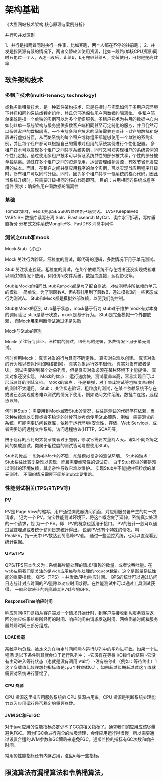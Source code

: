 # 架构基础
<!-- @author DHJT 2020-05-14 -->
《大型网站技术架构:核心原理与案例分析》

并行和并发区别

1、并行是指两者同时执行一件事，比如赛跑，两个人都在不停的往前跑；
2、并发是指资源有限的情况下，两者交替轮流使用资源，比如一段路(单核CPU资源)同时只能过一个人，A走一段后，让给B，B用完继续给A ，交替使用，目的是提高效率

## 软件架构技术

### 多租户技术(multi-tenancy technology)
或称多重租赁技术，是一种软件架构技术，它是在探讨与实现如何于多用户的环境下共用相同的系统或程序组件，并且仍可确保各用户间数据的隔离性。
多租户简单来说是指一个单独的实例可以为多个组织服务。多租户技术为共用的数据中心内如何以单一系统架构与服务提供多数客户端相同甚至可定制化的服务，并且仍然可以保障客户的数据隔离。一个支持多租户技术的系统需要在设计上对它的数据和配置进行虚拟分区，从而使系统的每个租户或称组织都能够使用一个单独的系统实例，并且每个租户都可以根据自己的需求对租用的系统实例进行个性化配置。
多租户技术可以实现多个租户之间共享系统实例，同时又可以实现租户的系统实例的个性化定制。通过使用多租户技术可以保证系统共性的部分被共享，个性的部分被单独隔离。通过在多个租户之间的资源复用，运营管理维护资源，有效节省开发应用的成本。而且，在租户之间共享应用程序的单个实例，可以实现当应用程序升级时，所有租户可以同时升级。同时，因为多个租户共享一份系统的核心代码，因此当系统升级时，只需要升级相同的核心代码即可。
目的：共用相同的系统或程序组件
要求：确保各用户间数据的隔离性

### 基础
Tomcat集群，Redis共享SESSION处理客户端会话。
LVS+Keepalived
VARNISH
数据库读写分离
Solr、Elasticsearch
MyCat、读库水平拆表，写库垂直拆分
分布式文件系统MongileFS、FastDFS
消息中间件

### 测试之stub和mock
Mock Stub（打桩）

Mock
关注行为验证。细粒度的测试，即代码的逻辑，多数情况下用于单元测试。

Stub
关注状态验证。粗粒度的测试，在某个依赖系统不存在或者还没实现或者难以测试的情况下使用，例如访问文件系统，数据库连接，远程协议等。

Stub和Mock的相同处
stub和mock都是为了配合测试，对被测程序所依赖的单元的模拟。
简单说，为了测函数A，但A有引用到了函数B，通过模拟B的一些状态或行为测试A。
Stub和Mock都是模拟外部依赖，以便我们能控制。

Stub和Mock的区别
stub基于状态，mock基于行为
stub难于维护
mock有对本身的调用验证
stub是基于状态，mock是基于行为。
Stub是完全模拟一个外部依赖， 而Mock用来判断测试通过还是失败

Mock与Stub的区别

Mock:
关注行为验证。细粒度的测试，即代码的逻辑，多数情况下用于单元测试。

何时使用Mock：
真实对象的行为具有不确定性。
真实对象难以创建。
真实对象的行为难以模拟(例如网络错误)。
真实对象运行效率很低。
真实对象有或者是UI。
测试需要得到某个对象列表，但是真实对象必须在某种环境下才能提供。
真实对象还没实现。
Mock的优点：
运行速度快，测试覆盖率高，容易实现且可以形成良好的测试文档。
Mock的缺点：
不是银弹，对于集成测试等粗粒度且耗时的测试不太适用。
Stub：
关注状态验证。粗粒度的测试，在某个依赖系统不存在或者还没实现或者难以测试的情况下使用，例如访问文件系统，数据库连接，远程协议等。

何时用Stub：
需要用到Mock或者Stub的情况，往往是测试的代码存在依赖，当这种依赖难以实现或者不稳定的时候可以考虑使用Stub策略，例如，需要测试的系统，可能需要访问数据库，依赖于运行环境(安全性，存储，Web Service)，或者需要访问远程文件系统，访问远程协议(HTTP，SOAP)等。

由于现存的应用的太复杂或者过于脆弱，修改它需要大量的人天。诸如不同系统之间的集成测试，类属于粗粒度的测试皆可考虑使用Stub。

Stub的优点：
能弥补Mock的不足，能够模拟复杂的测试环境。
Stub的缺点：
Stub往往比较复杂难以实现，而且需要经常性的调试它。
由于Stub模拟的都是难以测试的环境依赖，其复杂性导致它难以维护。
实现Stub并不能提供细粒度的单元测试。
不同的情况需要不同的Stub实现策略。

### 性能测试相关(TPS/RT/PV等)
#### PV
PV是 Page View的缩写。用户通过浏览器访问页面，对应用服务器产生的每一次请求，
记为一个 PV。淘宝性能测试环境下，将这个概念做了延伸，系统真实处理的一个请求，视
为一个 PV。即，PV的概念也适用于接口。
PV的统计一般可以通过监控埋点或者统计访问日志统计得出。
说到PV还有个特殊的情况，叫PeakPV，指一天中 PV数达到的高峰PV值。
通过一些监控系统，也可以直观看到统计数据。

#### QPS/TPS
QPS/TPS原本含义为：系统每秒能处理的请求/事务的数量，或者说吞吐量。在web应用我们更关注的是web应用每秒能处理的request数量。这个是衡量系统性能的重要指标。
QPS（TPS）= 并发数/平均响应时间。
QPS的统计可以通过访问日志统计对应时间的PV量除以对应时间求得。在性能测试中可以通过工具测试获得。
一般经常统计的是高峰期PV对应的QPS。


#### ResponseTime响应时间
响应时间(RT)是指从客户端发一个请求开始计时，到客户端接收到从服务器端返回的响应结果结束所经历的时间，响应时间由请求发送时间、网络传输时间和服务器处理时间三部分组成。


#### LOAD负载
系统平均负载，被定义为在特定时间间隔内运行队列中的平均进程数。如果一个进程满
足以下条件则其就会位于运行队列中：
-它没有在等待 I/O操作的结果
-它没有主动进入等待状态（也就是没有调用'wait'）
-没有被停止（例如：等待终止）1
这个负载值比较理想的指标值是cpu个数*核数*0.7 ，如果超过长期超过过这个值就需要对系统进行警惕了。


#### CPU 资源
CPU 资源这里指应用服务系统的 CPU 资源占用率。CPU 资源是判断系统处理能力以及应用运行是否稳定的重要参数。


#### JVM GC和FullGC
对于java应用的性能指标必定少不了GC的相关指标了。通常我们的应用应该尽量避免FGC。因为FGC会进行完全的垃圾清理，会使应用运行得很慢，所以需要通过设置合适的JVM参数和GC策略来避免FGC。通常监控的指标有GC次数和响应时间。

常用的性能指标还有内存占用，磁盘io等一些指标，

## 限流算法有漏桶算法和令牌桶算法，